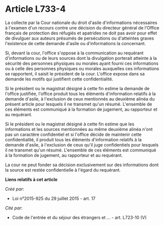 # Article L733-4

La collecte par la Cour nationale du droit d'asile d'informations nécessaires à l'examen d'un recours contre une décision du
directeur général de l'Office français de protection des réfugiés et apatrides ne doit pas avoir pour effet de divulguer aux
auteurs présumés de persécutions ou d'atteintes graves l'existence de cette demande d'asile ou d'informations la concernant.

Si, devant la cour, l'office s'oppose à la communication au requérant d'informations ou de leurs sources dont la divulgation
porterait atteinte à la sécurité des personnes physiques ou morales ayant fourni ces informations ou à celle des personnes
physiques ou morales auxquelles ces informations se rapportent, il saisit le président de la cour. L'office expose dans sa
demande les motifs qui justifient cette confidentialité.

Si le président ou le magistrat désigné à cette fin estime la demande de l'office justifiée, l'office produit tous les
éléments d'information relatifs à la demande d'asile, à l'exclusion de ceux mentionnés au deuxième alinéa du présent article
pour lesquels il ne transmet qu'un résumé. L'ensemble de ces éléments est communiqué à la formation de jugement, au
rapporteur et au requérant.

Si le président ou le magistrat désigné à cette fin estime que les informations et les sources mentionnées au même deuxième
alinéa n'ont pas un caractère confidentiel et si l'office décide de maintenir cette confidentialité, il produit tous les
éléments d'information relatifs à la demande d'asile, à l'exclusion de ceux qu'il juge confidentiels pour lesquels il ne
transmet qu'un résumé. L'ensemble de ces éléments est communiqué à la formation de jugement, au rapporteur et au requérant.

La cour ne peut fonder sa décision exclusivement sur des informations dont la source est restée confidentielle à l'égard du
requérant.

**Liens relatifs à cet article**

_Créé par_:

  - Loi n°2015-925 du 29 juillet 2015 - art. 17

_Cité par_:

  - Code de l'entrée et du séjour des étrangers et ... - art. L723-10 (V)
